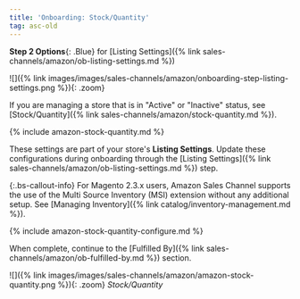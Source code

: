 ```yaml
---
title: 'Onboarding: Stock/Quantity'
tag: asc-old
---
```



**Step 2 Options**{: .Blue} for [Listing Settings]({% link sales-channels/amazon/ob-listing-settings.md %})

![]({% link images/images/sales-channels/amazon/onboarding-step-listing-settings.png %}){: .zoom}

If you are managing a store that is in "Active" or "Inactive" status, see [Stock/Quantity]({% link sales-channels/amazon/stock-quantity.md %}).

{% include amazon-stock-quantity.md %}

These settings are part of your store's **Listing Settings**. Update these configurations during onboarding through the [Listing Settings]({% link sales-channels/amazon/ob-listing-settings.md %}) step.

{:.bs-callout-info}
For Magento 2.3.x users, Amazon Sales Channel supports the use of the Multi Source Inventory (MSI) extension without any additional setup. See [Managing Inventory]({% link catalog/inventory-management.md %}).

{% include amazon-stock-quantity-configure.md %}

When complete, continue to the [Fulfilled By]({% link sales-channels/amazon/ob-fulfilled-by.md %}) section.

![]({% link images/images/sales-channels/amazon/amazon-stock-quantity.png %}){: .zoom}
_Stock/Quantity_

